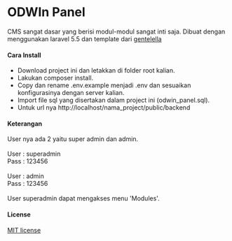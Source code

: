 <h1>ODWIn Panel</h1>

CMS sangat dasar yang berisi modul-modul sangat inti saja. Dibuat dengan menggunakan laravel 5.5 dan template dari <a href="https://github.com/puikinsh/gentelella">gentelella</a>


<h4>Cara Install</h4>

 - Download project ini dan letakkan di folder root kalian.
 - Lakukan composer install.
 - Copy dan rename .env.example menjadi .env dan sesuaikan konfigurasinya dengan server kalian.
 - Import file sql yang disertakan dalam project ini (odwin_panel.sql).
 - Untuk url nya http://localhost/nama_project/public/backend
 
 <h4>Keterangan</h4>
 
 User nya ada 2 yaitu super admin dan admin. <br/><br/>
 User : superadmin<br/>
 Pass : 123456<br/>
 <br/>
 User : admin<br/>
 Pass : 123456<br/>
 <br/>
 User superadmin dapat mengakses menu 'Modules'.
 
 <h4>License</h4>
 <a href="https://opensource.org/licenses/MIT">MIT license</a>
